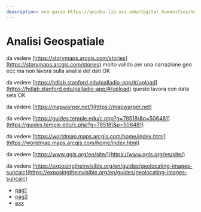 ```yaml
---
description: una guida https://guides.lib.uci.edu/digital_humanities/mapping
---
```


# Analisi Geospatiale

da vedere [https://storymaps.arcgis.com/stories](https://storymaps.arcgis.com/stories) molto valido per una narrazione geo ecc ma non lavora sulla analisi del dati  OK&#x20;

da vedere [https://hdlab.stanford.edu/palladio-app/#/upload](https://hdlab.stanford.edu/palladio-app/#/upload) questo lavora con data sets OK

da vedere [https://mapwarper.net/](https://mapwarper.net)

da vedere [https://guides.temple.edu/c.php?g=78518\&p=506481](https://guides.temple.edu/c.php?g=78518\&p=506481)

da vedere [https://worldmap.maps.arcgis.com/home/index.html](https://worldmap.maps.arcgis.com/home/index.html)

da vedere [https://www.qgis.org/en/site/](https://www.qgis.org/en/site/)

da vedere [https://exposingtheinvisible.org/en/guides/geolocating-images-suncalc](https://exposingtheinvisible.org/en/guides/geolocating-images-suncalc)

* [pag1](page-1.md)
* [pag2](page-2.md)
* [exx](eserciziox.md)
